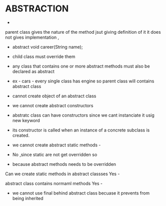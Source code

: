 # ABSTRACTION 
- 
parent class gives the nature of the method jsut giving definition of it it does not gives implementation , 

- abstract void career(String name);
- child class must override them
- any class that contains one or more abstract methods must also be declared as abstract
- ex - cars - every single class has engine so parent class will contains abstract class
- cannot create object of an abstract class
- we cannot create abstract constructors
- abstratc class can have constructors since we cant instanciate it usig new keyword
- its constructor is called when an instance of a concrete subclass is created.

-  we cannot create abstract static methods - 
- No ,since static are not get overridden so
- because abstract methods needs to be overridden

Can we create static methods in abstract classses 
Yes - 

abstract class contains normaml methods 
Yes - 

- we cannot use final behind abstract class becuase it prevents from being inherited
